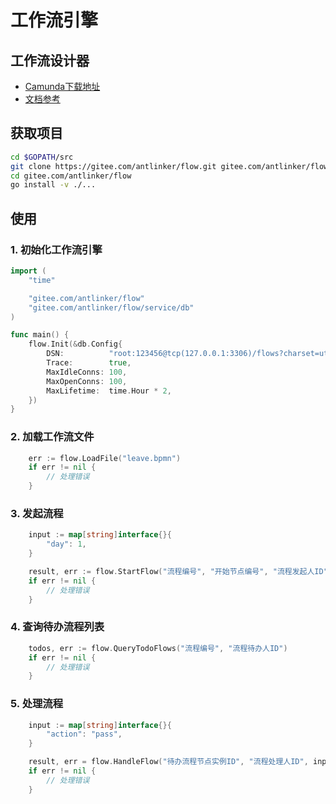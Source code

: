 # 工作流引擎

## 工作流设计器

- [Camunda下载地址](https://camunda.com/download/modeler/)
- [文档参考](https://docs.awspaas.com/reference-guide/aws-paas-process-reference-guide/process_structure/activities.html)

## 获取项目

```bash
cd $GOPATH/src
git clone https://gitee.com/antlinker/flow.git gitee.com/antlinker/flow
cd gitee.com/antlinker/flow
go install -v ./...
```

## 使用

### 1. 初始化工作流引擎

```go
import (
	"time"

	"gitee.com/antlinker/flow"
	"gitee.com/antlinker/flow/service/db"
)

func main() {
	flow.Init(&db.Config{
		DSN:          "root:123456@tcp(127.0.0.1:3306)/flows?charset=utf8",
		Trace:        true,
		MaxIdleConns: 100,
		MaxOpenConns: 100,
		MaxLifetime:  time.Hour * 2,
    })
}

```

### 2. 加载工作流文件

```go
	err := flow.LoadFile("leave.bpmn")
	if err != nil {
		// 处理错误
	}

```

### 3. 发起流程

```go
    input := map[string]interface{}{
		"day": 1,
    }

	result, err := flow.StartFlow("流程编号", "开始节点编号", "流程发起人ID", input)
	if err != nil {
		// 处理错误
	}
```

### 4. 查询待办流程列表

```go
	todos, err := flow.QueryTodoFlows("流程编号", "流程待办人ID")
	if err != nil {
		// 处理错误
	}
```

### 5. 处理流程

```go
    input := map[string]interface{}{
		"action": "pass",
    }

    result, err = flow.HandleFlow("待办流程节点实例ID", "流程处理人ID", input)
	if err != nil {
		// 处理错误
	}
```
